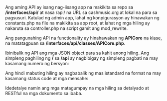 Ang aming API ay isang nag-iisang app na makikita sa repo sa **/interfaces/api/** at nasa
/api/ na URL sa cashmusic.org at lokal na para sa pagsusuri. Katulad ng admin app, lahat ng 
konpigurasyon ay hinawakan ng constants.php na file na makikita sa app root, at lahat ng mga 
hiling ay nakaruta sa controller.php na script gamit ang mod_rewrite. 

Ang pangunahing API na functionality ay hinahawakan ng **APICore** na klase, na matatagpuan sa
**/interfaces/api/classes/APICore.php**.

Ibinibalik ng API ang mga JSON object para sa kahit anong hiling. Ang simpleng paghiling ng **/** sa **/api**
ay nagbibigay ng simpleng pagbati na may kasamang numero ng bersyon:

<script src="https://gist.github.com/jessevondoom/b51b3ec5bee653d46cff.js"></script>

Ang hindi mabuting hiling ay nagbabalik ng mas istandard na format na may kasamang status code at mga mensahe:

<script src="https://gist.github.com/jessevondoom/c01eaae218cb6129acbf.js"></script>

Idedetalye namin ang mga matagumpay na mga hiling sa detalyado at RESTful na mga dokumento sa ibaba.
